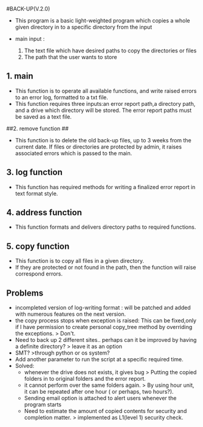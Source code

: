 #BACK-UP(V.2.0) 

* This program is a basic light-weighted program which copies a whole given directory in to a specific directory from the input

* main input :
  1. The text file which have desired paths to copy the directories or files
  2. The path that the user wants to store

## 1. main ##

* This function is to operate all available functions, and write raised errors to an error log, formatted to a txt file.
* This function requires three inputs:an error report path,a directory path, and a drive which directory will be stored. The error report paths must be saved as a text file. 

##2. remove function ##

* This function is to delete the old back-up files, up to 3 weeks from the current date. If files or directories are protected by admin, it raises associated errors which is passed to the main.
	

## 3. log function ##

* This function has required methods for writing a finalized error report in text format style.
	
## 4. address function ##

* This function formats and delivers directory paths to required functions.
 
## 5. copy function ##

* This function is to copy all files in a given directory. 
* If they are protected or not found in the path, then the function will raise correspond errors.


## Problems ##

* incompleted version of log-writing format :  will be patched and added with numerous features on the next version. 
* the copy process stops when exception is raised: This can be fixed,only if I have permission to create personal copy_tree method by overriding the exceptions. > Don't. 
* Need to back up 2 different sites.. perhaps can it be improved by having a definite directory? > leave it as an option
* SMT? >through python or os system?
* Add another parameter to run the script at a specific required time.
* Solved:
    - whenever the drive does not exists, it gives bug > Putting the copied folders in to original folders and the error report.
    - it cannot perform over the same folders again. > By using hour unit, it can be repeated after one hour ( or perhaps, two 		      hours?).
    - Sending email option is attached to alert users whenever the program starts 
    - Need to estimate the amount of copied contents for security and completion matter. > implemented as L1(level 1) security check.
